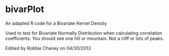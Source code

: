 bivarPlot
=========

An adapted R code for a Bivariate Kernel Density

Used to test for Bivariate Normally Distribution when calculating correlation coefficients.
You should see one hill or mountain. Not a cliff or lots of peaks.

Editied by Robbie Chaney on 04/30/2013
